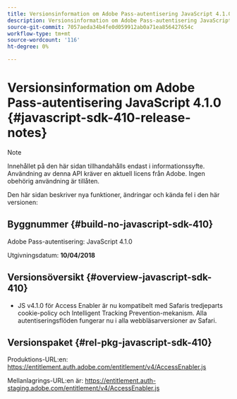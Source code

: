 ```yaml
---
title: Versionsinformation om Adobe Pass-autentisering JavaScript 4.1.0
description: Versionsinformation om Adobe Pass-autentisering JavaScript 4.1.0
source-git-commit: 7057aeda34b4fe0d059912ab0a71ea856427654c
workflow-type: tm+mt
source-wordcount: '116'
ht-degree: 0%

---
```


# Versionsinformation om Adobe Pass-autentisering JavaScript 4.1.0 {#javascript-sdk-410-release-notes}

>[!NOTE]
>
>Innehållet på den här sidan tillhandahålls endast i informationssyfte. Användning av denna API kräver en aktuell licens från Adobe. Ingen obehörig användning är tillåten.

Den här sidan beskriver nya funktioner, ändringar och kända fel i den här versionen:

## Byggnummer {#build-no-javascript-sdk-410}

Adobe Pass-autentisering: JavaScript 4.1.0

Utgivningsdatum: **10/04/2018**


## Versionsöversikt {#overview-javascript-sdk-410}

* JS v4.1.0 för Access Enabler är nu kompatibelt med Safaris tredjeparts cookie-policy och Intelligent Tracking Prevention-mekanism. Alla autentiseringsflöden fungerar nu i alla webbläsarversioner av Safari.


## Versionspaket {#rel-pkg-javascript-sdk-410}

Produktions-URL:en: https://entitlement.auth.adobe.com/entitlement/v4/AccessEnabler.js

Mellanlagrings-URL:en är: https://entitlement.auth-staging.adobe.com/entitlement/v4/AccessEnabler.js
